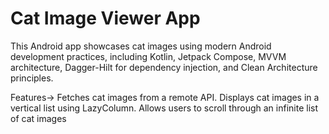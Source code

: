 # Cat Image Viewer App

This Android app showcases cat images using modern Android development practices, including Kotlin, Jetpack Compose, MVVM architecture, Dagger-Hilt for dependency injection, and Clean Architecture principles.

Features->
Fetches cat images from a remote API.
Displays cat images in a vertical list using LazyColumn.
Allows users to scroll through an infinite list of cat images
